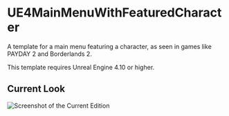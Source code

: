 # UE4MainMenuWithFeaturedCharacter
A template for a main menu featuring a character, as seen in games like PAYDAY 2 and Borderlands 2.

This template requires Unreal Engine 4.10 or higher. 

## Current Look

![Screenshot of the Current Edition](https://raw.githubusercontent.com/calben/UE4MainMenuWithFeaturedCharacter/master/screenshot.png)
